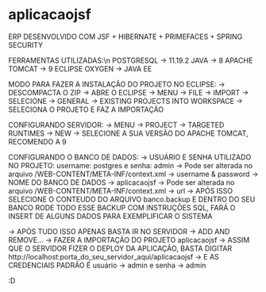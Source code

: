 # aplicacaojsf

ERP DESENVOLVIDO COM JSF + HIBERNATE + PRIMEFACES + SPRING SECURITY

FERRAMENTAS UTILIZADAS:\n
POSTGRESQL 	   -> 11.19.2
JAVA	       -> 8
APACHE TOMCAT  -> 9
ECLIPSE OXYGEN -> JAVA EE

MODO PARA FAZER A INSTALAÇÃO DO PROJETO NO ECLIPSE:
-> DESCOMPACTA O ZIP
-> ABRE O ECLIPSE
-> MENU -> FILE -> IMPORT
-> SELECIONE -> GENERAL -> EXISTING PROJECTS INTO WORKSPACE
-> SELECIONA O PROJETO E FAZ A  IMPORTAÇÃO

CONFIGURANDO SERVIDOR:
-> MENU -> PROJECT -> TARGETED RUNTIMES -> NEW
-> SELECIONE A SUA VERSÃO DO APACHE TOMCAT, RECOMENDO A 9

CONFIGURANDO O BANCO DE DADOS:
-> USUÁRIO E SENHA UTILIZADO NO PROJETO: username: postgres e senha: admin -> Pode ser alterada no arquivo /WEB-CONTENT/META-INF/context.xml -> username & password
-> NOME DO BANCO DE DADOS -> aplicacaojsf -> Pode ser alterada no arquivo /WEB-CONTENT/META-INF/context.xml -> url
-> APÓS ISSO SELECIONE O CONTEUDO DO ARQUIVO banco.backup E DENTRO DO SEU BANCO RODE TODO ESSE BACKUP COM INSTRUÇÕES SQL, FARÁ O INSERT DE ALGUNS DADOS PARA EXEMPLIFICAR O SISTEMA

-> APÓS TUDO ISSO APENAS BASTA IR NO SERVIDOR -> ADD AND REMOVE... -> FAZER A IMPORTAÇÃO DO PROJETO aplicacaojsf
-> ASSIM QUE O SERVIDOR FIZER O DEPLOY DA APLICAÇÃO, BASTA DIGITAR http://localhost:porta_do_seu_servidor_aqui/aplicacaojsf
-> E AS CREDENCIAIS PADRÃO É usuário -> admin e senha -> admin

:D
